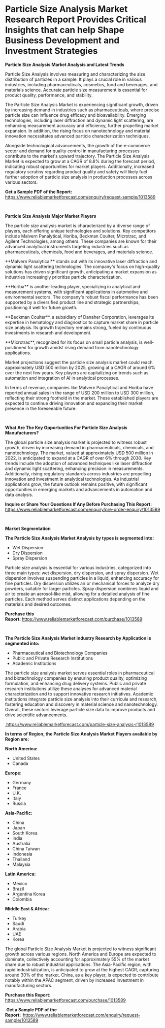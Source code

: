 <p><h1>Particle Size Analysis Market Research Report Provides Critical Insights that can help Shape Business Development and Investment Strategies</h1></p><p><strong>Particle Size Analysis Market Analysis and Latest Trends</strong></p>
<p><p>Particle Size Analysis involves measuring and characterizing the size distribution of particles in a sample. It plays a crucial role in various industries, including pharmaceuticals, cosmetics, food and beverages, and materials science. Accurate particle size measurement is essential for product quality, performance, and stability.</p><p>The Particle Size Analysis Market is experiencing significant growth, driven by increasing demand in industries such as pharmaceuticals, where precise particle size can influence drug efficacy and bioavailability. Emerging technologies, including laser diffraction and dynamic light scattering, are enhancing measurement accuracy and efficiency, further propelling market expansion. In addition, the rising focus on nanotechnology and material innovation necessitates advanced particle characterization techniques.</p><p>Alongside technological advancements, the growth of the e-commerce sector and demand for quality control in manufacturing processes contribute to the market's upward trajectory. The Particle Size Analysis Market is expected to grow at a CAGR of 8.8% during the forecast period, indicating robust opportunities for market players. Additionally, increased regulatory scrutiny regarding product quality and safety will likely fuel further adoption of particle size analysis in production processes across various sectors.</p></p>
<p><strong>Get a Sample PDF of the Report:&nbsp;</strong> <a href="https://www.reliablemarketforecast.com/enquiry/request-sample/1013589?utm_campaign=3559&utm_medium=2&utm_source=Github&utm_content=ia&utm_term=18042025&utm_id=particle-size-analysis">https://www.reliablemarketforecast.com/enquiry/request-sample/1013589</a></p>
<p>&nbsp;</p>
<p><strong>Particle Size Analysis Major Market Players</strong></p>
<p><p>The particle size analysis market is characterized by a diverse range of players, each offering unique technologies and solutions. Key competitors include Malvern Panalytical, Horiba, Beckman Coulter, Microtrac, and Agilent Technologies, among others. These companies are known for their advanced analytical instruments targeting industries such as pharmaceuticals, chemicals, food and beverages, and materials science.</p><p>**Malvern Panalytical** stands out with its innovative laser diffraction and dynamic light scattering technologies. The company's focus on high-quality solutions has driven significant growth, anticipating a market expansion as industries increasingly prioritize particle characterization. </p><p>**Horiba** is another leading player, specializing in analytical and measurement systems, with significant applications in automotive and environmental sectors. The company's robust fiscal performance has been supported by a diversified product line and strategic partnerships, positioning it well for future growth.</p><p>**Beckman Coulter**, a subsidiary of Danaher Corporation, leverages its expertise in hematology and diagnostics to capture market share in particle size analysis. Its growth trajectory remains strong, fueled by continuous investments in research and development.</p><p>**Microtrac**, recognized for its focus on small particle analysis, is well-positioned for growth amidst rising demand from nanotechnology applications.</p><p>Market projections suggest the particle size analysis market could reach approximately USD 500 million by 2025, growing at a CAGR of around 6% over the next few years. Key players are capitalizing on trends such as automation and integration of AI in analytical processes.</p><p>In terms of revenue, companies like Malvern Panalytical and Horiba have reported annual sales in the range of USD 200 million to USD 300 million, reflecting their strong foothold in the market. These established players are expected to continue driving innovation and expanding their market presence in the foreseeable future.</p></p>
<p>&nbsp;</p>
<p><strong>What Are The Key Opportunities For Particle Size Analysis Manufacturers?</strong></p>
<p><p>The global particle size analysis market is projected to witness robust growth, driven by increasing demand in pharmaceuticals, chemicals, and nanotechnology. The market, valued at approximately USD 500 million in 2022, is anticipated to expand at a CAGR of over 6% through 2030. Key trends include the adoption of advanced techniques like laser diffraction and dynamic light scattering, enhancing precision in measurements. Additionally, rising regulatory standards across industries are propelling innovation and investment in analytical technologies. As industrial applications grow, the future outlook remains positive, with significant opportunities in emerging markets and advancements in automation and data analysis.</p></p>
<p><strong>Inquire or Share Your Questions If Any Before Purchasing This Report:</strong> <a href="https://www.reliablemarketforecast.com/enquiry/pre-order-enquiry/1013589?utm_campaign=3559&utm_medium=2&utm_source=Github&utm_content=ia&utm_term=18042025&utm_id=particle-size-analysis">https://www.reliablemarketforecast.com/enquiry/pre-order-enquiry/1013589</a></p>
<p>&nbsp;</p>
<p><strong>Market Segmentation</strong></p>
<p><strong>The Particle Size Analysis Market Analysis by types is segmented into:</strong></p>
<p><ul><li>Wet Dispersion</li><li>Dry Dispersion</li><li>Spray Dispersion</li></ul></p>
<p><p>Particle size analysis is essential for various industries, categorized into three main types: wet dispersion, dry dispersion, and spray dispersion. Wet dispersion involves suspending particles in a liquid, enhancing accuracy for fine particles. Dry dispersion utilizes air or mechanical forces to analyze dry powders, suitable for larger particles. Spray dispersion combines liquid and air to create an aerosol-like mist, allowing for a detailed analysis of fine particles. Each method serves distinct applications depending on the materials and desired outcomes.</p></p>
<p><strong>Purchase this Report:&nbsp;</strong><a href="https://www.reliablemarketforecast.com/purchase/1013589?utm_campaign=3559&utm_medium=2&utm_source=Github&utm_content=ia&utm_term=18042025&utm_id=particle-size-analysis">https://www.reliablemarketforecast.com/purchase/1013589</a></p>
<p>&nbsp;</p>
<p><strong>The Particle Size Analysis Market Industry Research by Application is segmented into:</strong></p>
<p><ul><li>Pharmaceutical and Biotechnology Companies</li><li>Public and Private Research Institutions</li><li>Academic Institutions</li></ul></p>
<p><p>The particle size analysis market serves essential roles in pharmaceutical and biotechnology companies by ensuring product quality, optimizing formulation, and enhancing drug delivery systems. Public and private research institutions utilize these analyses for advanced material characterization and to support innovative research initiatives. Academic institutions integrate particle size analysis into their curricula and research, fostering education and discovery in material science and nanotechnology. Overall, these sectors leverage particle size data to improve products and drive scientific advancements.</p></p>
<p><a href="https://www.reliablemarketforecast.com/particle-size-analysis-r1013589?utm_campaign=3559&utm_medium=2&utm_source=Github&utm_content=ia&utm_term=18042025&utm_id=particle-size-analysis">&nbsp;https://www.reliablemarketforecast.com/particle-size-analysis-r1013589</a></p>
<p><strong>In terms of Region, the Particle Size Analysis Market Players available by Region are:</strong></p>
<p>
    <p> <strong> North America: </strong>
        <ul>
            <li>United States</li>
            <li>Canada</li>
        </ul>
        </p> 
    <p> <strong> Europe: </strong>
        <ul>
            <li>Germany</li>
            <li>France</li>
            <li>U.K.</li>
            <li>Italy</li>
            <li>Russia</li>
        </ul>
        </p> 
    <p> <strong> Asia-Pacific: </strong>
        <ul>
            <li>China</li>
            <li>Japan</li>
            <li>South Korea</li>
            <li>India</li>
            <li>Australia</li>
            <li>China Taiwan</li>
            <li>Indonesia</li>
            <li>Thailand</li>
            <li>Malaysia</li>
        </ul>
        </p> 
    <p> <strong> Latin America: </strong>
        <ul>
            <li>Mexico</li>
            <li>Brazil</li>
            <li>Argentina Korea</li>
            <li>Colombia</li>
        </ul>
        </p> 
    <p> <strong> Middle East & Africa: </strong>
        <ul>
            <li>Turkey</li>
            <li>Saudi</li>
            <li>Arabia</li>
            <li>UAE</li>
            <li>Korea</li>
        </ul>
    </p>
    </p>
<p><p>The global Particle Size Analysis Market is projected to witness significant growth across various regions. North America and Europe are expected to dominate, collectively accounting for approximately 55% of the market share due to robust industrial applications. The Asia-Pacific region, with rapid industrialization, is anticipated to grow at the highest CAGR, capturing around 30% of the market. China, as a key player, is expected to contribute notably within the APAC segment, driven by increased investment in manufacturing sectors.</p></p>
<p><strong>Purchase this Report: </strong><a href="https://www.reliablemarketforecast.com/purchase/1013589?utm_campaign=3559&utm_medium=2&utm_source=Github&utm_content=ia&utm_term=18042025&utm_id=particle-size-analysis">https://www.reliablemarketforecast.com/purchase/1013589</a></p>
<p>&nbsp;<strong>Get a Sample PDF of the Report:&nbsp;&nbsp;</strong><a href="https://www.reliablemarketforecast.com/enquiry/request-sample/1013589?utm_campaign=3559&utm_medium=2&utm_source=Github&utm_content=ia&utm_term=18042025&utm_id=particle-size-analysis">https://www.reliablemarketforecast.com/enquiry/request-sample/1013589</a></p>
<p><strong></strong></p>
<p><p></p><p></p><p></p></p>